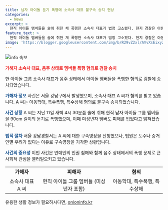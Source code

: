 ```yaml
---
title: 남자 아이돌 둔기 폭행에 소속사 대표 불구속 송치 현상
categories:
  - News
excerpt: >
  현직 아이돌 멤버들을 술에 취한 채 폭행한 소속사 대표가 법정 고소됐다. 현지 경찰은 아동학대, 특수폭행, 특수상해 혐의로 대표를 불구속 송치했다. 대표는 술에 취해 멤버들을 둔기로 때려 숙소를 더럽게 쓰느냐며 남편한 것으로 알려졌다. 미성년자도 피해를 입었으며, 구속영장은 법원에 의해 기각됐다.
feature_text: >
  현직 아이돌 멤버들을 술에 취한 채 폭행한 소속사 대표가 법정 고소됐다. 현지 경찰은 아동학대, 특수폭행, 특수상해 혐의로 대표를 불구속 송치했다. 대표는 술에 취해 멤버들을 둔기로 때려 숙소를 더럽게 쓰느냐며 남편한 것으로 알려졌다. 미성년자도 피해를 입었으며, 구속영장은 법원에 의해 기각됐다.
image: 'https://blogger.googleusercontent.com/img/b/R29vZ2xl/AVvXsEixyZcFfHzMRdzZMjFBmAUKJYCLCGyLL1o632UiGVXcaFdKo_bkvkuCioo0uUKlGfBVcT3P84aROyZIXSBEx3Aw5nCQ3pTgDom1WDC4m8eifvWiAmWEEVb4x6G_l8C0QH225ldMjyaFvpxGEBGNO37VmDTDMHGhJPq73UglMfDca1-0aw/s1600/blogspot.png'
---
```


<p><img src="https://blogger.googleusercontent.com/img/b/R29vZ2xl/AVvXsEixyZcFfHzMRdzZMjFBmAUKJYCLCGyLL1o632UiGVXcaFdKo_bkvkuCioo0uUKlGfBVcT3P84aROyZIXSBEx3Aw5nCQ3pTgDom1WDC4m8eifvWiAmWEEVb4x6G_l8C0QH225ldMjyaFvpxGEBGNO37VmDTDMHGhJPq73UglMfDca1-0aw/s1600/blogspot.png" alt="info 속보" /></p>

<p><b><span style="color: #ee2323;">가해자 소속사 대표, 음주 상태로 멤버들 폭행 혐의로 검찰 송치</span></b></p>

<p>한 아이돌 그룹 소속사 대표가 음주 상태에서 아이돌 멤버들을 폭행한 혐의로 검찰에 송치되었습니다.</p>

<p data-ke-size="size16"></p>

<p><b><span style="color: #1a5490;">가해자 정보</span></b>
사건은 서울 강남구에서 발생했으며, 소속사 대표 A 씨가 혐의를 받고 있습니다. A 씨는 아동학대, 특수폭행, 특수상해 혐의로 불구속 송치되었습니다.</p>

<p data-ke-size="size16"></p>

<p><b><span style="color: #1a5490;">사건 상황</span></b>
A 씨는 지난 11일 새벽 4시 30분쯤 술에 취해 현직 남자 아이돌 그룹 멤버들을 90cm 길이의 둔기로 폭행했으며, 이때 미성년자 멤버도 피해를 입었다고 밝혀졌습니다.</p>

<p data-ke-size="size16"></p>

<p><b><span style="color: #1a5490;">법적 절차</span></b>
서울 강남경찰서는 A 씨에 대한 구속영장을 신청했으나, 법원은 도주나 증거 인멸 우려가 없다는 이유로 구속영장을 기각한 상황입니다.</p>

<p data-ke-size="size16"></p>

<p><b><span style="color: #1a5490;">사건의 중요성</span></b>
이번 사건은 연예인의 인권 침해와 함께 음주 상태에서의 폭행 문제로 큰 사회적 관심을 불러일으키고 있습니다.</p>

<p data-ke-size="size16"></p>

<table>
  <tr>
    <td style="text-align: center; height: 17px;"><b>가해자</b></td>
    <td style="text-align: center; height: 17px;"><b>피해자</b></td>
    <td style="text-align: center; height: 17px;"><b>혐의</b></td>
  </tr>
  <tr>
    <td style="text-align: center; height: 17px;">소속사 대표 A 씨</td>
    <td style="text-align: center; height: 17px;">현직 아이돌 그룹 멤버들 (미성년자 포함)</td>
    <td style="text-align: center; height: 17px;">아동학대, 특수폭행, 특수상해</td>
  </tr>
</table>
유용한 생활 정보가 필요하시다면, <a href="https://onioninfo.kr" rel="dofollow">onioninfo.kr</a>


